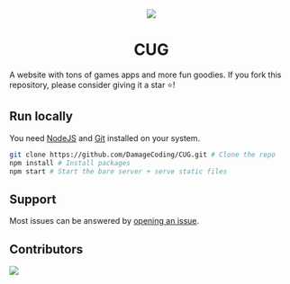 <div align="center">
  <head>
 <img src="https://media.discordapp.net/attachments/1226374391336665229/1228630909469589525/JvYapbs.md.png?ex=662cbeb3&is=661a49b3&hm=026c2b73a57845f1fa367177bb61a40baf67716e0ff20d502bd3646039cc3b57&=&format=webp&quality=lossless&width=250&height=250">
<h1>CUG</h1>
</div>
A website with tons of games apps and more fun goodies. If you fork this repository, please consider giving it a star ⭐!

## Run locally

You need [NodeJS](https://nodejs.org) and [Git](https://git-scm.com/download) installed on your system.

````bash
git clone https://github.com/DamageCoding/CUG.git # Clone the repo
npm install # Install packages
npm start # Start the bare server + serve static files
````

## Support
Most issues can be answered by [opening an issue](https://github.com/DamageCoding/CUG/issues).

## Contributors
<a href="https://github.com/DamageCoding/CUG/graphs/contributors">
  <img src="https://contrib.rocks/image?repo=DamageCoding/CUG" />
</a>
